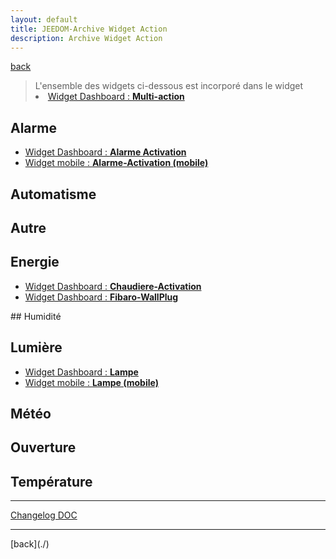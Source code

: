 ```yaml
---
layout: default
title: JEEDOM-Archive Widget Action
description: Archive Widget Action
---
```

[back](./)

<blockquote>
L'ensemble des widgets ci-dessous est incorporé dans le widget
    <li><a href="../JEEDOM_Multi_action_Defaut">Widget Dashboard : <b>Multi-action</b></a></li>
</blockquote>


## Alarme
<ul>
    <li><a href="../archives/multiaction/JEEDOM_Alarme_Activation.html">Widget Dashboard : <b>Alarme Activation</b></a></li>
    <li><a href="../archives/multiaction/JEEDOM_Alarme_Activation_MOBILE.html">Widget mobile : <b>Alarme-Activation (mobile)</b></a></li>
</ul>

## Automatisme
<ul>

</ul>

## Autre
<ul>

</ul>

## Energie
<ul>
    <li><a href="../archives/multiaction/JEEDOM_Chaudiere_Activation.html">Widget Dashboard : <b>Chaudiere-Activation</b></a></li>
    <li><a href="../archives/multiaction/JEEDOM_Fibaro_WallPlug.html">Widget Dashboard : <b>Fibaro-WallPlug</b></a></li>
</ul>
## Humidité
<ul>

</ul>

## Lumière
<ul>
    <li><a href="../archives/multiaction/JEEDOM_Lampe.html">Widget Dashboard : <b>Lampe</b></a></li>
    <li><a href="../archives/multiaction/JEEDOM_Lampe_MOBILE.html">Widget mobile : <b>Lampe (mobile)</b></a></li>
</ul>

## Météo
<ul>

</ul>

## Ouverture
<ul>

</ul>

## Température
<ul>

</ul>

<hr />
<dl>
    <a href="https://github.com/JEALG/JEEDOM-Widget_JAG-doc/commits/master">Changelog DOC</a>
</dl>
<hr />
[back](./)